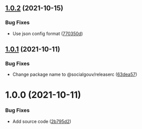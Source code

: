 ## [1.0.2](https://github.com/SocialGouv/releaserc/compare/v1.0.1...v1.0.2) (2021-10-15)


### Bug Fixes

* Use json config format ([770350d](https://github.com/SocialGouv/releaserc/commit/770350d88181dcf4456f9d415e72fd9227e06b4b))

## [1.0.1](https://github.com/SocialGouv/releaserc/compare/v1.0.0...v1.0.1) (2021-10-11)


### Bug Fixes

* Change package name to @socialgouv/releaserc ([63dea57](https://github.com/SocialGouv/releaserc/commit/63dea57c016c435df2aa3bc6ec1dc8a201c34459))

# 1.0.0 (2021-10-11)


### Bug Fixes

* Add source code ([2b795d2](https://github.com/SocialGouv/releaserc/commit/2b795d2a4c0085e6960265c1029cbfbe29a7d58f))
